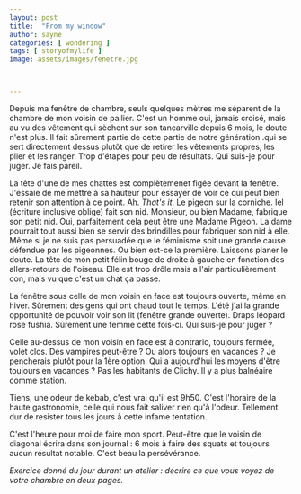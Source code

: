 ```yaml
---
layout: post
title:  "From my window"
author: sayne
categories: [ wondering ]
tags: [ storyofmylife ]
image: assets/images/fenetre.jpg



---
```


Depuis ma fenêtre de chambre, seuls quelques mètres me séparent de la chambre de mon voisin de pallier. C'est un homme oui, jamais croisé, mais au vu des vêtement qui sèchent sur son tancarville depuis 6 mois, le doute n'est plus. Il fait sûrement partie de cette partie de notre génération .qui se sert directement dessus plutôt que de retirer les vêtements propres, les plier et les ranger. Trop d'étapes pour peu de résultats. Qui suis-je pour juger. Je fais pareil.

La tête d'une de mes chattes est complètemenet figée devant la fenêtre. J'essaie de me mettre à sa hauteur pour essayer de voir ce qui peut bien retenir son attention à ce point. Ah. *That's it*. Le pigeon sur la corniche. Iel (écriture inclusive oblige) fait son nid. Monsieur, ou bien Madame, fabrique son petit nid. Oui, parfaitement cela peut être une Madame Pigeon. La dame pourrait tout aussi bien se servir des brindilles pour fabriquer son nid à elle. Même si je ne suis pas persuadée que le féminisme soit une grande cause défendue par les pigeonnes. Ou bien est-ce la première. Laissons planer le doute. 
La tête de mon petit félin bouge de droite à gauche en fonction des allers-retours de l'oiseau. Elle est trop drôle mais a l'air particulièrement con, mais vu que c'est un chat ça passe. 

La fenêtre sous celle de mon voisin en face est toujours ouverte, même en hiver. Sûrement des gens qui ont chaud tout le temps. L'été j'ai la grande opportunité de pouvoir voir son lit (fenêtre grande ouverte). Draps léopard rose fushia. Sûrement une femme cette fois-ci. Qui suis-je pour juger ?

Celle au-dessus de mon voisin en face est à contrario, toujours fermée, volet clos. Des vampires peut-être ? Ou alors toujours en vacances ? Je pencherais plutôt pour la 1ère option. Qui a aujourd'hui les moyens d'être toujours en vacances ? Pas les habitants de Clichy. Il y a plus balnéaire comme station. 

Tiens, une odeur de kebab, c'est vrai qu'il est 9h50. C'est l'horaire de la haute gastronomie, celle qui nous fait saliver rien qu'à l'odeur. Tellement dur de resister tous les jours à cette infame tentation. 

C'est l'heure pour moi de faire mon sport. Peut-être que le voisin de diagonal écrira dans son journal : 6 mois à faire des squats et toujours aucun résultat notable. C'est beau la persévérance.

*Exercice donné du jour durant un atelier : décrire ce que vous voyez de votre chambre en deux pages.*